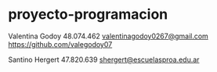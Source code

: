 # proyecto-programacion 
Valentina Godoy
48.074.462
valentinagodoy0267@gmail.com
https://github.com/valegodoy07

Santino Hergert
47.820.639
shergert@escuelasproa.edu.ar
